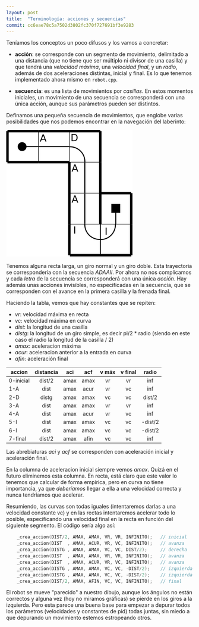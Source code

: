```yaml
---
layout: post
title:  "Terminología: acciones y secuencias"
commit: cc6eae78c5a7502d3802fc370f727691bf3e9283
---
```


Teníamos los conceptos un poco difusos y los vamos a concretar:

- **acción**: se corresponde con un segmento de movimiento, delimitado
a una distancia (que no tiene que ser múltiplo ni divisor de una casilla) y que tendrá una _velocidad máxima_, una _velocidad final_, y un _radio_, además de dos aceleraciones distintas, inicial y final.
Es lo que tenemos implementado ahora mismo en `robot.cpp`.

- **secuencia**: es una lista de movimientos por *casillas*. En estos momentos iniciales, un movimiento de una secuencia se corresponderá con una
única acción, aunque sus parámetros pueden ser distintos.

Definamos una pequeña secuencia de movimientos, que englobe varias posibilidades que nos podemos encontrar en la navegación
del laberinto:

![secuencia](../assets/2019-02-07-secuencia.png)

Tenemos alguna recta larga, un giro normal y un giro doble. Esta trayectoria se correspondería con la secuencia _ADAAII_. Por ahora no
nos complicamos y cada _letra_ de la secuencia se corresponderá con una única _acción_. Hay además unas acciones invisibles, no especificadas en la secuencia,
que se corresponden con el avance en la primera casilla y la frenada final. 

Haciendo la tabla, vemos que hay constantes que se repiten:

- _vr_: velocidad máxima en recta
- _vc_: velocidad máxima en curva
- _dist_: la longitud de una casilla
- _distg_: la longitud de un giro simple, es decir pi/2 * radio (siendo en este caso el radio la longitud de la casilla / 2)
- _amax_: aceleracion máxima
- _acur_: aceleracion anterior a la entrada en curva
- _afin_: aceleración final

| **accion**  | **distancia** | **aci**  | **acf** | **v máx**| **v final** | **radio** |
|-----------|:------:|:----:|:--:|:---:|:--:|:---:|
| 0-inicial | dist/2 | amax | amax | vr  | vr | inf     |
| 1-A       | dist   | amax | acur | vr  | vc | inf     |
| 2-D       | distg  | amax | amax | vc  | vc | dist/2  |
| 3-A       | dist   | amax | amax | vr  | vr | inf     |
| 4-A       | dist   | amax | acur | vr  | vc | inf     |
| 5-I       | dist   | amax | amax | vc  | vc | -dist/2 |
| 6-I       | dist   | amax | amax | vc  | vc | -dist/2 |
| 7-final   | dist/2 | amax | afin | vc  | vc | inf     |

Las abrebiaturas _aci_ y _acf_ se corresponden con aceleración inicial y aceleración final.

En la columna de aceleracion inicial siempre vemos _amax_. Quizá en el futuro eliminemos esta columna. En recta, está claro que este
valor lo tenemos que calcular de forma empírica, pero en curva no tiene importancia, ya que _deberíamos_ llegar a ella a una velocidad
correcta y nunca tendríamos que acelerar.

Resumiendo, las curvas son todas iguales (intentaremos darlas a una velocidad constante vc) y en las rectas intentaremos acelerar todo
lo posible, especificando una velocidad final en la recta en función del siguiente segmento. El código sería algo así:

```cpp
    _crea_accion(DIST/2, AMAX, AMAX, VR, VR, INFINITO);   // inicial
    _crea_accion(DIST  , AMAX, ACUR, VR, VC, INFINITO);   // avanza
    _crea_accion(DISTG , AMAX, AMAX, VC, VC, DIST/2);     // derecha
    _crea_accion(DIST  , AMAX, AMAX, VR, VR, INFINITO);   // avanza
    _crea_accion(DIST  , AMAX, ACUR, VR, VC, INFINITO);   // avanza
    _crea_accion(DISTG , AMAX, AMAX, VC, VC, -DIST/2);    // izquierda
    _crea_accion(DISTG , AMAX, AMAX, VC, VC, -DIST/2);    // izquierda
    _crea_accion(DIST/2, AMAX, AFIN, VC, VC, INFINITO);   // final
```

El robot se mueve "parecido" a nuestro dibujo, aunque los ángulos no están correctos y alguna vez (hoy no miramos gráficas) se pierde
en los giros a la izquierda. Pero esta parece una buena base para empezar a depurar todos los parámetros (velocidades y constantes
de pid) todas juntas, sin miedo a que depurando un movimiento estemos estropeando otros.

